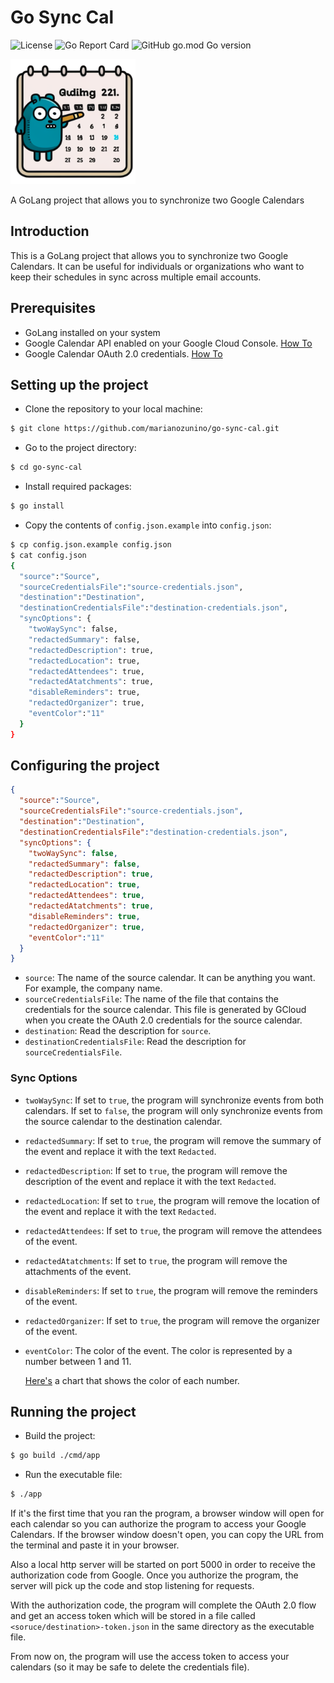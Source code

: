 # Go Sync Cal

![License](https://img.shields.io/github/license/marianozunino/go-sync-cal)
![Go Report Card](https://goreportcard.com/badge/github.com/marianozunino/go-sync-cal)
![GitHub go.mod Go version](https://img.shields.io/github/go-mod/go-version/marianozunino/go-sync-cal)


<img src="./assets/logo.png" alt="Logo" width="200" height="200">

A GoLang project that allows you to synchronize two Google Calendars


## Introduction

This is a GoLang project that allows you to synchronize two Google Calendars. 
It can be useful for individuals or organizations who want to keep their schedules in sync across multiple email accounts.

## Prerequisites
- GoLang installed on your system
- Google Calendar API enabled on your Google Cloud Console. [How To](https://developers.google.com/calendar/api/quickstart/go#enable_the_api)
- Google Calendar OAuth 2.0 credentials. [How To](https://developers.google.com/calendar/api/quickstart/go#authorize_credentials_for_a_desktop_application)

## Setting up the project

- Clone the repository to your local machine:

```bash
$ git clone https://github.com/marianozunino/go-sync-cal.git
```

- Go to the project directory:

```bash
$ cd go-sync-cal
```

- Install required packages:

```bash
$ go install
```

- Copy the contents of `config.json.example` into `config.json`:

```bash
$ cp config.json.example config.json
$ cat config.json
{
  "source":"Source",
  "sourceCredentialsFile":"source-credentials.json",
  "destination":"Destination",
  "destinationCredentialsFile":"destination-credentials.json",
  "syncOptions": {
    "twoWaySync": false,
    "redactedSummary": false,
    "redactedDescription": true,
    "redactedLocation": true,
    "redactedAttendees": true,
    "redactedAtatchments": true,
    "disableReminders": true,
    "redactedOrganizer": true,
    "eventColor":"11"
  }
}
```

## Configuring the project

```json
{
  "source":"Source",
  "sourceCredentialsFile":"source-credentials.json",
  "destination":"Destination",
  "destinationCredentialsFile":"destination-credentials.json",
  "syncOptions": {
    "twoWaySync": false,
    "redactedSummary": false,
    "redactedDescription": true,
    "redactedLocation": true,
    "redactedAttendees": true,
    "redactedAtatchments": true,
    "disableReminders": true,
    "redactedOrganizer": true,
    "eventColor":"11"
  }
}
```

- `source`: The name of the source calendar. It can be anything you want. For example, the company name.
- `sourceCredentialsFile`: The name of the file that contains the credentials for the source calendar. This file is generated by GCloud when you create the OAuth 2.0 credentials for the source calendar.
- `destination`: Read the description for `source`.
- `destinationCredentialsFile`: Read the description for `sourceCredentialsFile`.

### Sync Options

- `twoWaySync`: If set to `true`, the program will synchronize events from both calendars. If set to `false`, the program will only synchronize events from the source calendar to the destination calendar.
- `redactedSummary`: If set to `true`, the program will remove the summary of the event and replace it with the text `Redacted`.
- `redactedDescription`: If set to `true`, the program will remove the description of the event and replace it with the text `Redacted`.
- `redactedLocation`: If set to `true`, the program will remove the location of the event and replace it with the text `Redacted`.
- `redactedAttendees`: If set to `true`, the program will remove the attendees of the event.
- `redactedAtatchments`: If set to `true`, the program will remove the attachments of the event.
- `disableReminders`: If set to `true`, the program will remove the reminders of the event.
- `redactedOrganizer`: If set to `true`, the program will remove the organizer of the event.
- `eventColor`: The color of the event. The color is represented by a number between 1 and 11.

    [Here's](./assets/colors-chart.jpg) a chart that shows the color of each number.

## Running the project

- Build the project:

```bash
$ go build ./cmd/app
```

- Run the executable file:

```bash
$ ./app
```

If it's the first time that you ran the program, a browser window will open for each calendar so you can authorize the program to access your Google Calendars.
If the browser window doesn't open, you can copy the URL from the terminal and paste it in your browser.

Also a local http server will be started on port 5000 in order to receive the authorization code from Google. Once you authorize the program, the server will pick up the code and stop listening for requests.

With the authorization code, the program will complete the OAuth 2.0 flow and get an access token which will be stored in a file called `<soruce/destination>-token.json` in the same directory as the executable file.

From now on, the program will use the access token to access your calendars (so it may be safe to delete the credentials file).

